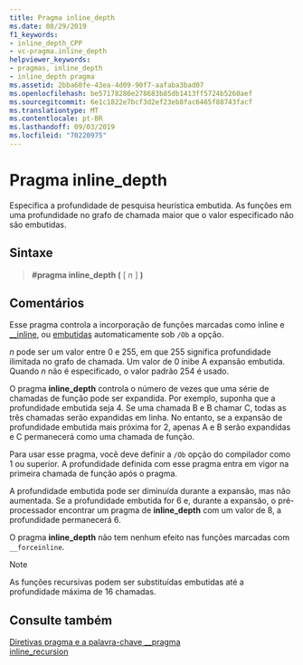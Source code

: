 ```yaml
---
title: Pragma inline_depth
ms.date: 08/29/2019
f1_keywords:
- inline_depth_CPP
- vc-pragma.inline_depth
helpviewer_keywords:
- pragmas, inline_depth
- inline_depth pragma
ms.assetid: 2bba60fe-43ea-4d09-90f7-aafaba3bad07
ms.openlocfilehash: be57178280e278683b85db1413ff5724b5260aef
ms.sourcegitcommit: 6e1c1822e7bcf3d2ef23eb8fac6465f88743facf
ms.translationtype: MT
ms.contentlocale: pt-BR
ms.lasthandoff: 09/03/2019
ms.locfileid: "70220975"
---
```

# <a name="inline_depth-pragma"></a>Pragma inline_depth

Especifica a profundidade de pesquisa heurística embutida. As funções em uma profundidade no grafo de chamada maior que o valor especificado não são embutidas.

## <a name="syntax"></a>Sintaxe

> **#pragma inline_depth (** [ *n* ] **)**

## <a name="remarks"></a>Comentários

Esse pragma controla a incorporação de funções marcadas como inline e [__inline](../cpp/inline-functions-cpp.md), ou [embutidas](../cpp/inline-functions-cpp.md) automaticamente sob `/Ob` a opção.

*n* pode ser um valor entre 0 e 255, em que 255 significa profundidade ilimitada no grafo de chamada. Um valor de 0 inibe A expansão embutida. Quando *n* não é especificado, o valor padrão 254 é usado.

O pragma **inline_depth** controla o número de vezes que uma série de chamadas de função pode ser expandida. Por exemplo, suponha que a profundidade embutida seja 4. Se uma chamada B e B chamar C, todas as três chamadas serão expandidas em linha. No entanto, se a expansão de profundidade embutida mais próxima for 2, apenas A e B serão expandidas e C permanecerá como uma chamada de função.

Para usar esse pragma, você deve definir a `/Ob` opção do compilador como 1 ou superior. A profundidade definida com esse pragma entra em vigor na primeira chamada de função após o pragma.

A profundidade embutida pode ser diminuída durante a expansão, mas não aumentada. Se a profundidade embutida for 6 e, durante a expansão, o pré-processador encontrar um pragma de **inline_depth** com um valor de 8, a profundidade permanecerá 6.

O pragma **inline_depth** não tem nenhum efeito nas funções marcadas com `__forceinline`.

> [!NOTE]
> As funções recursivas podem ser substituídas embutidas até a profundidade máxima de 16 chamadas.

## <a name="see-also"></a>Consulte também

[Diretivas pragma e a palavra-chave __pragma](../preprocessor/pragma-directives-and-the-pragma-keyword.md)\
[inline_recursion](../preprocessor/inline-recursion.md)
